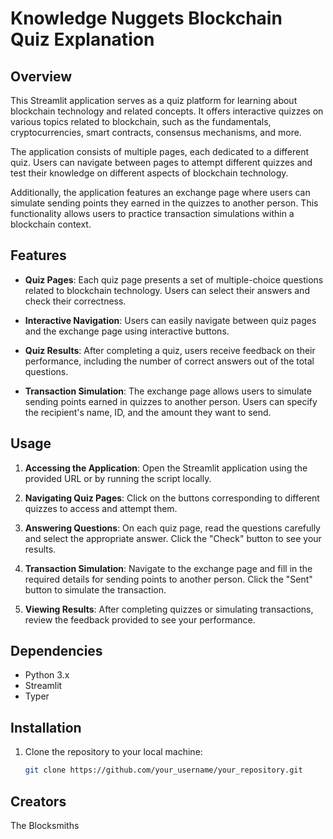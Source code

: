 # Knowledge Nuggets Blockchain Quiz Explanation

## Overview

This Streamlit application serves as a quiz platform for learning about blockchain technology and related concepts. It offers interactive quizzes on various topics related to blockchain, such as the fundamentals, cryptocurrencies, smart contracts, consensus mechanisms, and more.

The application consists of multiple pages, each dedicated to a different quiz. Users can navigate between pages to attempt different quizzes and test their knowledge on different aspects of blockchain technology.

Additionally, the application features an exchange page where users can simulate sending points they earned in the quizzes to another person. This functionality allows users to practice transaction simulations within a blockchain context.

## Features

- **Quiz Pages**: Each quiz page presents a set of multiple-choice questions related to blockchain technology. Users can select their answers and check their correctness.
  
- **Interactive Navigation**: Users can easily navigate between quiz pages and the exchange page using interactive buttons.

- **Quiz Results**: After completing a quiz, users receive feedback on their performance, including the number of correct answers out of the total questions.

- **Transaction Simulation**: The exchange page allows users to simulate sending points earned in quizzes to another person. Users can specify the recipient's name, ID, and the amount they want to send.

## Usage

1. **Accessing the Application**: Open the Streamlit application using the provided URL or by running the script locally.

2. **Navigating Quiz Pages**: Click on the buttons corresponding to different quizzes to access and attempt them.

3. **Answering Questions**: On each quiz page, read the questions carefully and select the appropriate answer. Click the "Check" button to see your results.

4. **Transaction Simulation**: Navigate to the exchange page and fill in the required details for sending points to another person. Click the "Sent" button to simulate the transaction.

5. **Viewing Results**: After completing quizzes or simulating transactions, review the feedback provided to see your performance.

## Dependencies

- Python 3.x
- Streamlit
- Typer

## Installation

1. Clone the repository to your local machine:

   ```bash
   git clone https://github.com/your_username/your_repository.git

## Creators

The Blocksmiths